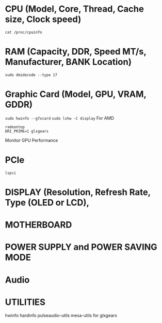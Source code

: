 # CPU (Model, Core, Thread, Cache size, Clock speed)

`cat /proc/cpuinfo`

# RAM (Capacity, DDR, Speed MT/s, Manufacturer, BANK Location)

`sudo dmidecode --type 17`

# Graphic Card (Model, GPU, VRAM, GDDR)
`sudo hwinfo --gfxcard`
`sudo lshw -C display`
For AMD
```
radeontop
DRI_PRIME=1 glxgears
```

Monitor GPU Performance 

# PCIe

`lspci`

# DISPLAY (Resolution, Refresh Rate, Type (OLED or LCD), 

# MOTHERBOARD

# POWER SUPPLY and POWER SAVING MODE



# Audio

# UTILITIES
hwinfo
hardinfo
pulseaudio-utils
mesa-utils for glxgears
